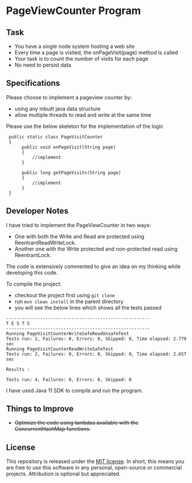 # PageViewCounter Program

## Task

* You have a single node system hosting a web site
* Every time a page is visited, the onPageVisit(page) method is called
* Your task is to count the number of visits for each page
* No need to persist data

## Specifications

Please choose to implement a pageview counter by:
* using any inbuilt java data structure
* allow multiple threads to read and write at the same time

Please use the below skeleton for the implementation of the logic

```
 public static class PageVisitCounter 
 {
      public void onPageVisit(String page) 
      {
          //implement
      }
      
      public long getPageVisits(String page)
      {
          //implement
      }
 }
```

## Developer Notes
I have tried to implement the PageViewCounter in two ways:
* One with both the Write and Read are protected using ReentrantReadWriteLock.
* Another one with the Write protected and non-protected read using ReentrantLock.

The code is extensively commented to give an idea on my thinking while developing this code.

To compile the project:
* checkout the project first using `git clone`
* run `mvn clean install` in the parent directory
* you will see the below lines which shows all the tests passed
```
-------------------------------------------------------
T E S T S
-------------------------------------------------------
Running PageVisitCounterWriteSafeReadUnsafeTest
Tests run: 2, Failures: 0, Errors: 0, Skipped: 0, Time elapsed: 2.779 sec
Running PageVisitCounterReadWriteSafeTest
Tests run: 2, Failures: 0, Errors: 0, Skipped: 0, Time elapsed: 2.657 sec

Results :

Tests run: 4, Failures: 0, Errors: 0, Skipped: 0
```

I have used Java 11 SDK to compile and run the program.


## Things to Improve
* ~~Optimize the code using lambdas available with the ConcurrentHashMap functions.~~

## License

This repository is released under the [MIT license](https://opensource.org/licenses/MIT). In short, this means you are free to use this software in any personal, open-source or commercial projects. Attribution is optional but appreciated.

